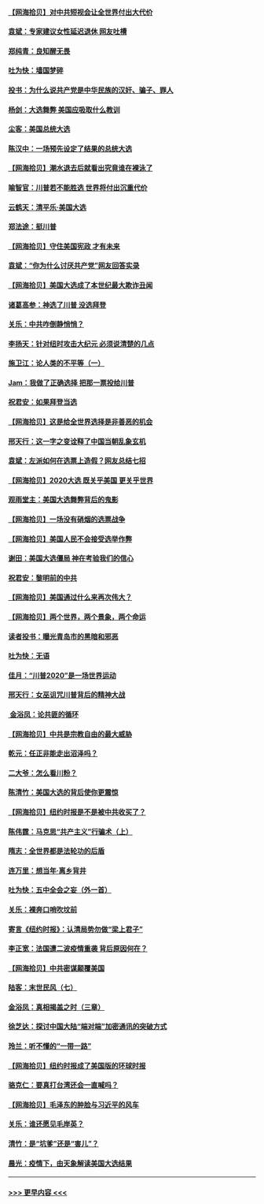 #### [【网海拾贝】对中共短视会让全世界付出大代价](../pages/nsc993/n12546043.md?t=11132103) 
#### [袁斌：专家建议女性延迟退休 网友吐槽](../pages/nsc993/n12545424.md?t=11132103) 
#### [郑纯青：良知醒无畏](../pages/nsc993/n12545394.md?t=11132103) 
#### [吐为快：墙国梦碎](../pages/nsc993/n12545309.md?t=11132103) 
#### [投书：为什么说共产党是中华民族的汉奸、骗子、罪人](../pages/nsc993/n12545089.md?t=11132103) 
#### [杨剑：大选舞弊 美国应吸取什么教训](../pages/nsc993/n12543937.md?t=11132103) 
#### [尘客：美国总统大选](../pages/nsc993/n12543828.md?t=11132103) 
#### [陈汉中：一场预先设定了结果的总统大选](../pages/nsc993/n12543564.md?t=11132103) 
#### [【网海拾贝】潮水退去后就看出究竟谁在裸泳了](../pages/nsc993/n12543321.md?t=11132103) 
#### [喻智官：川普若不能胜选 世界将付出沉重代价](../pages/nsc993/n12541352.md?t=11132103) 
#### [云鹤天：清平乐‧美国大选](../pages/nsc993/n12540916.md?t=11132103) 
#### [郑法途：挺川普](../pages/nsc993/n12540898.md?t=11132103) 
#### [【网海拾贝】守住美国宪政 才有未来](../pages/nsc993/n12540423.md?t=11132103) 
#### [袁斌：“你为什么讨厌共产党”网友回答实录](../pages/nsc993/n12540208.md?t=11132103) 
#### [【网海拾贝】美国大选成了本世纪最大欺诈丑闻](../pages/nsc993/n12538029.md?t=11132103) 
#### [诸葛高参：神选了川普 没选拜登](../pages/nsc993/n12537664.md?t=11132103) 
#### [关乐：中共咋倒静悄悄？](../pages/nsc993/n12537615.md?t=11132103) 
#### [李扬天：针对纽时攻击大纪元 必须说清楚的几点](../pages/nsc993/n12536001.md?t=11132103) 
#### [施卫江：论人类的不平等（一）](../pages/nsc993/n12535700.md?t=11132103) 
#### [Jam：我做了正确选择 把那一票投给川普](../pages/nsc993/n12535743.md?t=11132103) 
#### [祝君安：如果拜登当选](../pages/nsc993/n12535726.md?t=11132103) 
#### [【网海拾贝】这是给全世界选择是非善恶的机会](../pages/nsc993/n12535061.md?t=11132103) 
#### [邢天行：这一字之变诠释了中国当朝乱象玄机](../pages/nsc993/n12533446.md?t=11132103) 
#### [袁斌：左派如何在选票上造假？网友总结七招](../pages/nsc993/n12533180.md?t=11132103) 
#### [【网海拾贝】2020大选 既关乎美国 更关乎世界](../pages/nsc993/n12533161.md?t=11132103) 
#### [观雨堂主：美国大选舞弊背后的鬼影](../pages/nsc993/n12533153.md?t=11132103) 
#### [【网海拾贝】一场没有硝烟的选票战争](../pages/nsc993/n12531883.md?t=11132103) 
#### [【网海拾贝】美国人民不会接受选举作弊](../pages/nsc993/n12528850.md?t=11132103) 
#### [谢田：美国大选僵局 神在考验我们的信心](../pages/nsc993/n12527932.md?t=11132103) 
#### [祝君安：黎明前的中共](../pages/nsc993/n12524071.md?t=11132103) 
#### [【网海拾贝】美国通过什么来再次伟大？](../pages/nsc993/n12523844.md?t=11132103) 
#### [【网海拾贝】两个世界，两个景象，两个命运](../pages/nsc993/n12521419.md?t=11132103) 
#### [读者投书：曝光青岛市的黑暗和邪恶](../pages/nsc993/n12520988.md?t=11132103) 
#### [吐为快：无语](../pages/nsc993/n12518588.md?t=11132103) 
#### [佳月：“川普2020”是一场世界运动](../pages/nsc993/n12518581.md?t=11132103) 
#### [邢天行：女巫诅咒川普背后的精神大战](../pages/nsc993/n12517257.md?t=11132103) 
#### [ 金浴凤：论共匪的循环](../pages/nsc993/n12517133.md?t=11132103) 
#### [【网海拾贝】中共是宗教自由的最大威胁](../pages/nsc993/n12516879.md?t=11132103) 
#### [乾元：任正非能走出沼泽吗？](../pages/nsc993/n12515831.md?t=11132103) 
#### [二大爷：怎么看川粉？](../pages/nsc993/n12515820.md?t=11132103) 
#### [陈清竹：美国大选的背后使你更震惊](../pages/nsc993/n12515589.md?t=11132103) 
#### [【网海拾贝】纽约时报是不是被中共收买了？](../pages/nsc993/n12515122.md?t=11132103) 
#### [陈伟霆：马克思“共产主义”行骗术（上）](../pages/nsc993/n12510217.md?t=11132103) 
#### [隋志：全世界都是法轮功的后盾](../pages/nsc993/n12510636.md?t=11132103) 
#### [连万里：想当年‧离乡背井](../pages/nsc993/n12510623.md?t=11132103) 
#### [吐为快：五中全会之妄（外一首）](../pages/nsc993/n12510470.md?t=11132103) 
#### [关乐：裸奔口哨吹坟前](../pages/nsc993/n12510403.md?t=11132103) 
#### [寄言《纽约时报》：认清局势勿做“梁上君子”](../pages/nsc993/n12510042.md?t=11132103) 
#### [李正宽：法国遭二波疫情重袭 背后原因何在？](../pages/nsc993/n12509971.md?t=11132103) 
#### [【网海拾贝】中共密谋颠覆美国](../pages/nsc993/n12509816.md?t=11132103) 
#### [陆客：末世民风（七）](../pages/nsc993/n12507822.md?t=11132103) 
#### [金浴凤：真相揭盖之时（三章）](../pages/nsc993/n12507804.md?t=11132103) 
#### [徐芝达：探讨中国大陆“端对端”加密通讯的突破方式](../pages/nsc993/n12507682.md?t=11132103) 
#### [玲兰：听不懂的“一带一路”](../pages/nsc993/n12507669.md?t=11132103) 
#### [【网海拾贝】纽约时报成了美国版的环球时报](../pages/nsc993/n12507053.md?t=11132103) 
#### [骆克仁：要真打台湾还会一直喊吗？](../pages/nsc993/n12506843.md?t=11132103) 
#### [【网海拾贝】毛泽东的肿脸与习近平的风车](../pages/nsc993/n12504537.md?t=11132103) 
#### [关乐：谁还愿见毛岸英？](../pages/nsc993/n12503866.md?t=11132103) 
#### [清竹：是“坑爹”还是“害儿”？](../pages/nsc993/n12503034.md?t=11132103) 
#### [晨光：疫情下，由天象解读美国大选结果](../pages/nsc993/n12502536.md?t=11132103) 

----
#### [ >>> 更早内容 <<< ](../indexes/nsc993-earlier.md)
